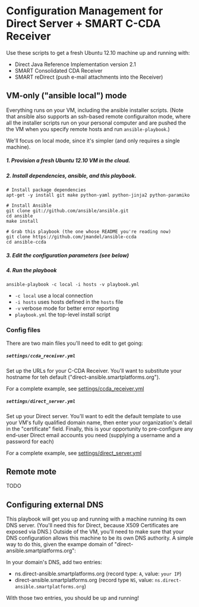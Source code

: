 # Configuration Management for Direct Server + SMART C-CDA Receiver

Use these scripts to get a fresh Ubuntu 12.10 machine up and running with:
 * Direct Java Reference Implementation version 2.1
 * SMART Consolidated CDA Receiver
 * SMART reDirect (push e-mail attachments into the Receiver)

##  VM-only ("ansible local")  mode

Everything runs on your VM, including the ansible installer scripts. (Note that
ansible also supports an ssh-based remote configuraiton mode, where all the
installer scripts run on your personal computer and are pushed the the VM when
you specify remote hosts and run `ansible-playbook`.)

We'll focus on local mode, since it's simpler (and only requires a single machine).


##### 1. Provision a fresh Ubuntu 12.10 VM in the cloud.
##### 2.  Install dependencies, ansible, and this playbook.

```
# Install package dependencies
apt-get -y install git make python-yaml python-jinja2 python-paramiko

# Install Ansible
git clone git://github.com/ansible/ansible.git
cd ansible
make install

# Grab this playbook (the one whose README you're reading now)
git clone https://github.com/jmandel/ansible-ccda 
cd ansible-ccda
```
##### 3.  Edit the configuration parameters (see below)
##### 4.  Run the playbook
```
ansible-playbook -c local -i hosts -v playbook.yml
```

* `-c local`         use a local connection
* `-i hosts`         uses hosts defined in the `hosts` file
* `-v`               verbose mode for better error reporting
* `playbook.yml`     the top-level install script

### Config files
There are two main files you'll need to edit to get going:

#####  `settings/ccda_receiver.yml`

Set up the URLs for your C-CDA Receiver.  You'll want to substitute your
hostname for teh default ("direct-ansible.smartplatforms.org").

For a complete example, see [settings/ccda_receiver.yml](settings/ccda_receiver.yml)

#####  `settings/direct_server.yml`

Set up your Direct server.  You'll want to edit the default template to use
your VM's fully qualified domain name, then enter your organization's detail in
the "certificate" field.  Finally, this is your opportunity to pre-configure
any end-user Direct email accounts you need (supplying a username and a
password for each)

For a complete example, see [settings/direct_server.yml](settings/direct_server.yml)

##  Remote mote
TODO


## Configuring external DNS

This playbook will get you up and running with a machine running its own DNS
server.  (You'll need this for Direct, because X509 Certificates are exposed
via DNS.)  Outside of the VM, you'll need to make sure that your DNS configuration
allows this machine to be its own DNS authority. A simple way to do this, 
given the exampe domain of "direct-ansible.smartplatforms.org":

In your domain's DNS, add two entries:

 * ns.direct-ansible.smartplatforms.org (record type: `A`, value: `your IP`)
 * direct-ansible.smartplatforms.org (record type `NS`, value: `ns.direct-ansible.smartplatforms.org`)

With those two entries, you should be up and running!

